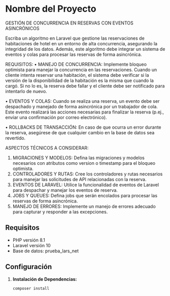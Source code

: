 # Nombre del Proyecto

GESTIÓN DE CONCURRENCIA EN RESERVAS CON EVENTOS ASINCRÓNICOS


Escriba un algoritmo en Laravel que gestione las reservaciones de habitaciones de hotel en un entorno de alta concurrencia, asegurando la integridad de los datos. Además, este algoritmo debe integrar un sistema de eventos y colas para procesar las reservas de forma asincrónica.


REQUISITOS:
• MANEJO DE CONCURRENCIA: Implemente bloqueo optimista para manejar la concurrencia en las reservaciones. Cuando un cliente intenta reservar una habitación, el sistema debe verificar si la versión de la disponibilidad de la habitación es la misma que cuando la cargó. Si no lo es, la reserva debe fallar y el cliente debe ser notificado para intentarlo de nuevo.

• EVENTOS Y COLAS: Cuando se realiza una reserva, un evento debe ser despachado y manejado de forma asincrónica por un trabajador de cola. Este evento realizará las acciones necesarias para finalizar la reserva (p.ej., enviar una confirmación por correo electrónico).

• ROLLBACKS DE TRANSACCIÓN: En caso de que ocurra un error durante la reserva, asegúrese de que cualquier cambio en la base de datos sea revertido.


ASPECTOS TÉCNICOS A CONSIDERAR:
1. MIGRACIONES Y MODELOS: Defina las migraciones y modelos necesarios con atributos como version o timestamp para el bloqueo optimista.
2. CONTROLADORES Y RUTAS: Cree los controladores y rutas necesarios para manejar las solicitudes de API relacionadas con la reserva.
3. EVENTOS DE LARAVEL: Utilice la funcionalidad de eventos de Laravel para despachar y manejar los eventos de reserva.
4. JOBS Y QUEUES: Defina jobs que serán encolados para procesar las reservas de forma asincrónica.
5. MANEJO DE ERRORES: Implemente un manejo de errores adecuado para capturar y responder a las excepciones.

## Requisitos

- PHP versión 8.1
- Laravel versión 10
- Base de datos: prueba_lars_net

## Configuración

1. **Instalación de Dependencias:**
   ```bash
   composer install
